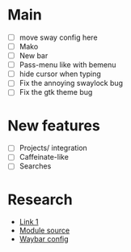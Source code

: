 # Main
* [ ] move sway config here
* [ ] Mako
* [ ] New bar
* [ ] Pass-menu like with bemenu
* [ ] hide cursor when typing
* [ ] Fix the annoying swaylock bug
* [ ] Fix the gtk theme bug

# New features
* [ ] Projects/ integration
* [ ] Caffeinate-like
* [ ] Searches

# Research

* [Link 1](https://github.com/gytis-ivaskevicius/nixfiles/blob/master/home-manager/sway.nix)
* [Module source](https://github.com/nix-community/home-manager/blob/master/modules/services/window-managers/i3-sway/sway.nix)
* [Waybar config](https://github.com/Alexays/Waybar/wiki/Configuration)
